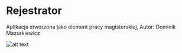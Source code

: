 # Rejestrator
Aplikacja stworzona jako element pracy magisterskiej, Autor: Dominik Mazurkiewicz


![alt text](https://github.com/domingooo/rejestrator-arduino/schemat.png?raw=true)